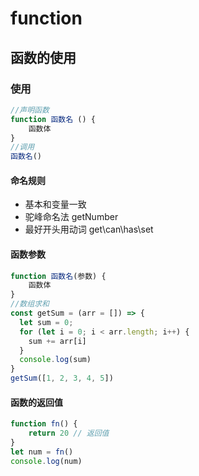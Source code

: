 # function

## 函数的使用

### 使用

```js
//声明函数
function 函数名 () {
    函数体
}
//调用
函数名()
```

#### 命名规则

- 基本和变量一致
- 驼峰命名法 getNumber
- 最好开头用动词 get\can\has\set

#### 函数参数

```js
function 函数名(参数) {
    函数体
}
//数组求和
const getSum = (arr = []) => {
  let sum = 0;
  for (let i = 0; i < arr.length; i++) {
    sum += arr[i]
  }
  console.log(sum)
}
getSum([1, 2, 3, 4, 5])
```

#### 函数的返回值

```js
function fn() {
    return 20 // 返回值
}
let num = fn()
console.log(num)
```

